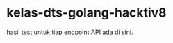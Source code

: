 # kelas-dts-golang-hacktiv8

hasil test untuk tiap endpoint API ada di [sini](https://github.com/alhashen/kelas-dts-golang-hacktiv8/tree/challenge-7/test/output).
